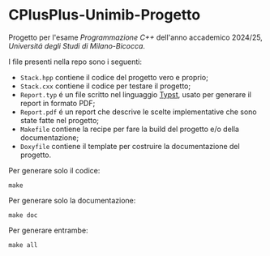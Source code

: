 # CPlusPlus-Unimib-Progetto
Progetto per l'esame _Programmazione C++_ dell'anno accademico 2024/25, _Universitá degli Studi di Milano-Bicocca_.

I file presenti nella repo sono i seguenti:

- `Stack.hpp` contiene il codice del progetto vero e proprio;
- `Stack.cxx` contiene il codice per testare il progetto;
- `Report.typ` é un file scritto nel linguaggio [Typst](https://typst.app), usato per generare il report in formato PDF;
- `Report.pdf` é un report che descrive le scelte implementative che sono state fatte nel progetto;
- `Makefile` contiene la recipe per fare la build del progetto e/o della documentazione;
- `Doxyfile` contiene il template per costruire la documentazione del progetto.

Per generare solo il codice:

```
make
```

Per generare solo la documentazione:

```
make doc
```

Per generare entrambe:

```
make all
```
